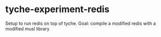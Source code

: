 # tyche-experiment-redis
Setup to run redis on top of tyche.
Goal: compile a modified redis with a modified musl library
